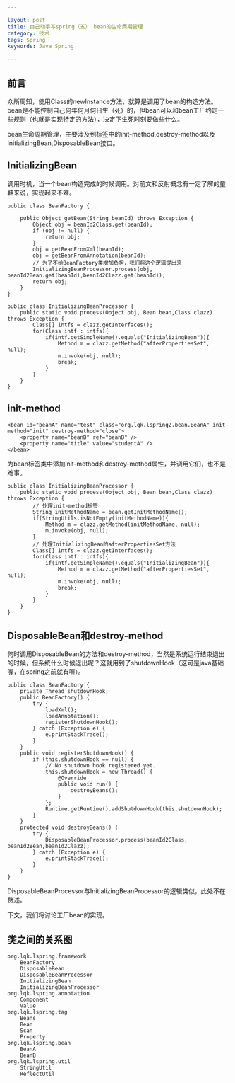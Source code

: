 ```yaml
---

layout: post
title: 自己动手写spring（五） bean的生命周期管理
category: 技术
tags: Spring
keywords: Java Spring

---
```


## 前言

众所周知，使用Class的newInstance方法，就算是调用了bean的构造方法。bean是不能控制自己何年何月何日生（死）的，但bean可以和bean工厂约定一些规则（也就是实现特定的方法），决定下生死时刻要做些什么。

bean生命周期管理，主要涉及到标签中的init-method,destroy-method以及InitializingBean,DisposableBean接口。

## InitializingBean

调用时机，当一个bean构造完成的时候调用。对前文和反射概念有一定了解的童鞋来说，实现起来不难。

    public class BeanFactory {

    	public Object getBean(String beanId) throws Exception {
    		Object obj = beanId2Class.get(beanId);
    		if (obj != null) {
    			return obj;
    		}
    		obj = getBeanFromXml(beanId);
    		obj = getBeanFromAnnotation(beanId);
    		// 为了不给BeanFactory类增加负担，我们将这个逻辑提出来
    		InitializingBeanProcessor.process(obj, beanId2Bean.get(beanId),beanId2Clazz.get(beanId));
    		return obj;
    	}
    }
    
    public class InitializingBeanProcessor {
    	public static void process(Object obj, Bean bean,Class clazz) throws Exception {		
    		Class[] intfs = clazz.getInterfaces();
    		for(Class intf : intfs){
    			if(intf.getSimpleName().equals("InitializingBean")){
    				Method m = clazz.getMethod("afterPropertiesSet", null);
    				m.invoke(obj, null);
    				break;
    			}
    		}
    	}
    }

## init-method

    <bean id="beanA" name="test" class="org.lqk.lspring2.bean.BeanA" init-method="init" destroy-method="close">
		<property name="beanB" ref="beanB" />
		<property name="title" value="studentA" />
	</bean>
	
为bean标签类中添加init-method和destroy-method属性，并调用它们，也不是难事。

    public class InitializingBeanProcessor {
    	public static void process(Object obj, Bean bean,Class clazz) throws Exception {
    	    // 处理init-method标签
    		String initMethodName = bean.getInitMethodName();
    		if(StringUtils.isNotEmpty(initMethodName)){
    			Method m = clazz.getMethod(initMethodName, null);
    			m.invoke(obj, null);
    		}
    		// 处理InitializingBean的afterPropertiesSet方法
    		Class[] intfs = clazz.getInterfaces();
    		for(Class intf : intfs){
    			if(intf.getSimpleName().equals("InitializingBean")){
    				Method m = clazz.getMethod("afterPropertiesSet", null);
    				m.invoke(obj, null);
    				break;
    			}
    		}
    	}
    }
    
## DisposableBean和destroy-method

何时调用DisposableBean的方法和destroy-method，当然是系统运行结束退出的时候，但系统什么时候退出呢？这就用到了shutdownHook（这可是java基础喔，在spring之前就有喔）。

    public class BeanFactory {
        private Thread shutdownHook;
        public BeanFactory() {
    		try {
    			loadXml();
    			loadAnnotation();
    			registerShutdownHook();
    		} catch (Exception e) {
    			e.printStackTrace();
    		}
	    }
        public void registerShutdownHook() {
    		if (this.shutdownHook == null) {
    			// No shutdown hook registered yet.
    			this.shutdownHook = new Thread() {
    				@Override
    				public void run() {
    					destroyBeans();
    				}
    			};
    			Runtime.getRuntime().addShutdownHook(this.shutdownHook);
    		}
    	}
    	protected void destroyBeans() {
    		try {
    			DisposableBeanProcessor.process(beanId2Class, beanId2Bean,beanId2Clazz);
    		} catch (Exception e) {
    			e.printStackTrace();
    		}
    	}
    }
    
DisposableBeanProcessor与InitializingBeanProcessor的逻辑类似，此处不在赘述。

下文，我们将讨论工厂bean的实现。

## 类之间的关系图

    org.lqk.lspring.framework
        BeanFactory
        DisposableBean
        DisposableBeanProcessor
        InitializingBean
        InitializingBeanProcessor
    org.lqk.lspring.annotation
        Component
        Value
    org.lqk.lspring.tag
        Beans
        Bean
        Scan
        Property
    org.lqk.lspring.bean
        BeanA
        BeanB
    org.lqk.lspring.util
        StringUtil
        ReflectUtil